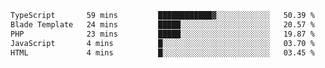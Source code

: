 <!--START_SECTION:waka-->

```txt
TypeScript       59 mins         ████████████▓░░░░░░░░░░░░   50.39 %
Blade Template   24 mins         █████░░░░░░░░░░░░░░░░░░░░   20.57 %
PHP              23 mins         █████░░░░░░░░░░░░░░░░░░░░   19.87 %
JavaScript       4 mins          █░░░░░░░░░░░░░░░░░░░░░░░░   03.70 %
HTML             4 mins          █░░░░░░░░░░░░░░░░░░░░░░░░   03.45 %
```

<!--END_SECTION:waka-->
